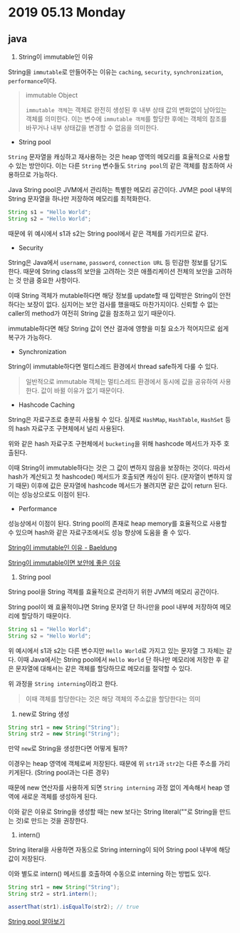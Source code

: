 # 2019 05.13 Monday

## java

1. String이 immutable인 이유

String을 `immutable`로 만들어주는 이유는 `caching`, `security`, `synchronization`, `performance`이다.

> immutable Object
>
> `immutable 객체`는 객체로 완전히 생성된 후 내부 상태 값의 변화없이 남아있는 객체를 의미한다. 이는 변수에 `immutable 객체`를 할당한 후에는 객체의 참조를 바꾸거나 내부 상태값을 변경할 수 없음을 의미한다.

* String pool

`String` 문자열을 캐싱하고 재사용하는 것은 heap 영역의 메모리를 효율적으로 사용할 수 있는 방안이다. 이는 다른 `String` 변수들도 `String pool`의 같은 객체를 참조하여 사용하므로 가능하다.

Java String pool은 JVM에서 관리하는 특별한 메모리 공간이다. JVM은 pool 내부의 String 문자열을 하나만 저장하여 메모리를 최적화한다.

```java
String s1 = "Hello World";
String s2 = "Hello World";
```

때문에 위 예시에서 s1과 s2는 String pool에서 같은 객체를 가리키므로 같다.

* Security

String은 Java에서 `username`, `password`, `connection URL` 등 민감한 정보를 담기도 한다. 때문에 String class의 보안을 고려하는 것은 애플리케이션 전체의 보안을 고려하는 것 만큼 중요한 사항이다.

이때 String 객체가 mutable하다면 해당 정보를 update할 때 입력받은 String이 안전하다는 보장이 없다. 심지어는 보안 검사를 했을때도 마찬가지이다. 신뢰할 수 없는 caller의 method가 여전히 String 값을 참조하고 있기 때문이다.

immutable하다면 해당 String 값이 연산 결과에 영향을 미칠 요소가 적어지므로 쉽게 복구가 가능하다.

* Synchronization

String이 immutable하다면 멀티스레드 환경에서 thread safe하게 다룰 수 있다.

> 일반적으로 immutable 객체는 멀티스레드 환경에서 동시에 값을 공유하여 사용한다. 값이 바뀔 이유가 없기 때문이다.

* Hashcode Caching

String은 자료구조로 충분히 사용될 수 있다. 실제로 `HashMap`, `HashTable`, `HashSet` 등의 hash 자료구조 구현체에서 널리 사용된다.

위와 같은 hash 자료구조 구현체에서 `bucketing`을 위해 hashcode 메서드가 자주 호출된다.

이때 String이 immutable하다는 것은 그 값이 변하지 않음을 보장하는 것이다. 따라서 hash가 계산되고 첫 hashcode\(\) 메서드가 호출되면 캐싱이 된다. \(문자열이 변하지 않기 때문\) 이후에 값은 문자열에 hashcode 메서드가 불려지면 같은 값이 return 된다. 이는 성능상으로도 이점이 된다.

* Performance

성능상에서 이점이 된다. String pool의 존재로 heap memory를 효율적으로 사용할 수 있으며 hash와 같은 자료구조에서도 성능 향상에 도움을 줄 수 있다.

[String이 immutable인 이유 - Baeldung](https://www.baeldung.com/java-string-immutable)

[String이 immutable이면 보안에 좋은 이유](https://stackoverflow.com/questions/15274874/how-does-java-string-being-immutable-increase-security)

1. String pool

String pool을 String 객체를 효율적으로 관리하기 위한 JVM의 메모리 공간이다.

String pool이 왜 효율적이냐면 String 문자열 단 하나만을 pool 내부에 저장하여 메모리에 할당하기 때문이다.

```java
String s1 = "Hello World";
String s2 = "Hello World";
```

위 예시에서 s1과 s2는 다른 변수지만 `Hello World`로 가지고 있는 문자열 그 자체는 같다. 이때 Java에서는 String pool에서 `Hello World` 단 하나만 메모리에 저장한 후 같은 문자열에 대해서는 같은 객체를 할당하므로 메모리를 절약할 수 있다.

위 과정을 `String interning`이라고 한다.

> 이때 객체를 할당한다는 것은 해당 객체의 주소값을 할당한다는 의미

1. new로 String 생성

```java
String str1 = new String("String");
String str2 = new String("String");
```

만약 `new`로 String을 생성한다면 어떻게 될까?

이경우는 heap 영역에 객체로써 저장된다. 때문에 위 `str1`과 `str2`는 다른 주소를 가리키게된다. \(String pool과는 다른 경우\)

때문에 new 연산자를 사용하게 되면 `String interning` 과정 없이 계속해서 heap 영역에 새로운 객체를 생성하게 된다.

이와 같은 이유로 String을 생성할 때는 new 보다는 String literal\(""로 String을 만드는 것\)로 만드는 것을 권장한다.

1. intern\(\)

String literal을 사용하면 자동으로 String interning이 되어 String pool 내부에 해당 값이 저장된다.

이와 별도로 intern\(\) 메서드를 호출하여 수동으로 interning 하는 방법도 있다.

```java
String str1 = new String("String");
String str2 = str1.intern();

assertThat(str1).isEqualTo(str2); // true
```

[String pool 알아보기](https://www.baeldung.com/java-string-pool)


